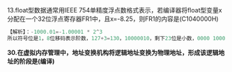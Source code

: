 13.float型数据通常用IEEE 754单精度浮点数格式表示，若编译器将float型变量x分配在一个32位浮点寄存器FR1中，且x=-8.25，则FR1的内容是(C1040000H)

```C
【解析】：-1000.01=-1.00001 * 2^3
所以符号位是1，8位移码表示阶数，127+3=130，10000010，剩下23位是小数，0000 1000 0000 0000 0000 000.所以结果是1100 0001 0000 0100 0000 0000 0000 0000->C1040000H
```

**30.在虚拟内存管理中，地址变换机构将逻辑地址变换为物理地址，形成该逻辑地址的阶段是(编译)**
